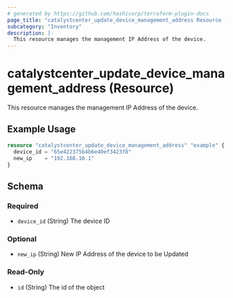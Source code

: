 ```yaml
---
# generated by https://github.com/hashicorp/terraform-plugin-docs
page_title: "catalystcenter_update_device_management_address Resource - terraform-provider-catalystcenter"
subcategory: "Inventory"
description: |-
  This resource manages the management IP Address of the device.
---
```


# catalystcenter_update_device_management_address (Resource)

This resource manages the management IP Address of the device.

## Example Usage

```terraform
resource "catalystcenter_update_device_management_address" "example" {
  device_id = "65e422375b4b6e40ef3423f8"
  new_ip    = "192.168.10.1"
}
```

<!-- schema generated by tfplugindocs -->
## Schema

### Required

- `device_id` (String) The device ID

### Optional

- `new_ip` (String) New IP Address of the device to be Updated

### Read-Only

- `id` (String) The id of the object
